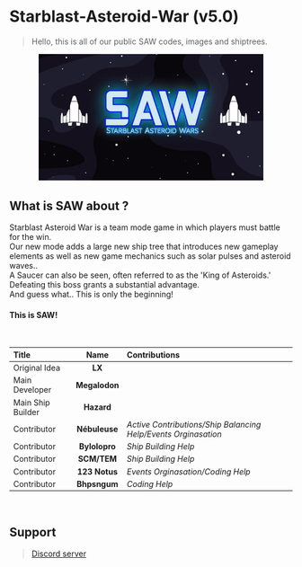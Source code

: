 # Starblast-Asteroid-War (v5.0)
> Hello, this is all of our public SAW codes, images and shiptrees.

<div align="center">
  <img src="https://raw.githubusercontent.com/TheGreatMegalodon/Starblast-Asteroid-War-public/main/images/SAWreadme.gif" alt="SAW_Banner" width="400">
</div>

##    What is SAW about ?
Starblast Asteroid War is a team mode game in which players must battle for the win.<br>
Our new mode adds a large new ship tree that introduces new gameplay elements as well as new game mechanics such as solar pulses and asteroid waves..<br>
A Saucer can also be seen, often referred to as the 'King of Asteroids.' Defeating this boss grants a substantial advantage.<br>
And guess what.. This is only the beginning!<br>
#### This is SAW!
<br>

| Title | Name | Contributions |
| :--- | :---: | :--- |
| Original Idea | **LX** |  |
| Main Developer | **Megalodon** |  |
| Main Ship Builder | **Hazard** |  |
| Contributor | **Nébuleuse** | _Active Contributions/Ship Balancing Help/Events Orginasation_ |
| Contributor | **Bylolopro** | _Ship Building Help_ |
| Contributor | **SCM/TEM** | _Ship Building Help_ |
| Contributor | **123 Notus** | _Events Orginasation/Coding Help_ |
| Contributor | **Bhpsngum** | _Coding Help_ |

<br>

## Support
> [Discord server](https://discord.gg/z55AKcpCNS)
